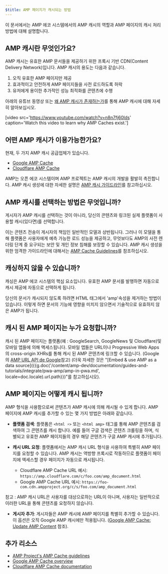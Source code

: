 ```yaml
---
$title: AMP 페이지가 캐시되는 방법
---
```


이 문서에서는 AMP 에코 시스템에서의 AMP 캐시의 역할과 AMP 페이지의 캐시 처리 방법에 대해 설명합니다.

## AMP 캐시란 무엇인가요?
AMP 캐시는 유효한 AMP 문서들을 제공하기 위한 프록시 기반 CDN(Content Delivery Network)입니다. AMP 캐시의 용도는 다음과 같습니다.

1.  오직 유효한 AMP 페이지만 제공
2.  효과적이고 안전하게 AMP 페이지들을 사전 로드하도록 허락
3.  유저에게 용이한 추가적인 성능 최적화를 콘텐츠에 수행

아래의 유튜브 동영상 또는 [왜 AMP 캐시가 존재하는가](https://medium.com/@pbakaus/why-amp-caches-exist-cd7938da2456)를 통해 AMP 캐시에 대해 자세히 알아보십시오.

[video src='https://www.youtube.com/watch?v=n8n7fj60lds' caption='Watch this video to learn why AMP Caches exist.']

## 어떤 AMP 캐시가 이용가능한가요?

현재, 두 가지 AMP 캐시 공급업체가 있습니다.
- [Google AMP Cache](https://developers.google.com/amp/cache/)
- [Cloudflare AMP Cache](https://amp.cloudflare.com/)

AMP는 오픈 에코 시스템이며 AMP 프로젝트는 AMP 캐시의 개발을 활발히 촉진합니다. AMP 캐시 생성에 대한 자세한 설명은 [AMP 캐시 가이드라인](https://github.com/ampproject/amphtml/blob/master/spec/amp-cache-guidelines.md)를 참고하십시오.

## AMP 캐시를 선택하는 방법은 무엇입니까?

게시자가 AMP 캐시를 선택하는 것이 아니라, 당신의 콘텐츠와 링크된 실제 플랫폼이 사용할 캐시(있다면)를 선택합니다.

이는 콘텐츠 전송이 게시자의 책임인 일반적인 모델과 상반됩니다. 그러나 이 모델을 통해 플랫폼은 사용자에게 예측 가능한 로드 성능을 제공하고, 무엇보다도 AMP의 사전 렌더링 단계 중 요구되는 보안 및 개인 정보 침해를 보장할 수 있습니다. AMP 캐시 생성을 위한 엄격한 가이드라인에 대해서는 [AMP Cache Guidelines](https://github.com/ampproject/amphtml/blob/master/spec/amp-cache-guidelines.md)를 참조하십시오.

## 캐싱하지 않을 수 있습니까?

캐싱은 AMP 에코 시스템의 핵심 요소입니다. 유효한 AMP 문서를 발행하면 자동으로 캐시 제공에 자동으로 선택하게 됩니다.

당신의 문서가 캐시되지 않도록 하려면 HTML 태그에서 'amp'속성을 제거하는 방법이 있습니다. 이렇게 하면 문서의 기능에 영향을 미치지 않으면서 기술적으로 유효하지 않은 AMP가 됩니다.

## 캐시 된 AMP 페이지는 누가 요청합니까?

캐시 된 AMP 페이지는 플랫폼(예 : GoogleSearch, GoogleNews 및 Cloudflare)및 모바일 앱들에 의해 액세스됩니다. 모바일 앱들은 URL이나 Progressive Web Apps의 cross-origin XHRs를 통해 캐시 된 AMP 콘텐츠에 링크할 수 있습니다. (Google의 [AMP URL API de Google](https://developers.google.com/amp/cache/use-amp-url)참고) (더욱 자세한 것은 "[Embed & use AMP as a data source]({{g.doc('/content/amp-dev/documentation/guides-and-tutorials/integrate/pwa-amp/amp-in-pwa.md', locale=doc.locale).url.path}})"를 참고하십시오).

<amp-img src="/static/img/docs/platforms_accessing_cache.png"
         width="1054" height="356" layout="responsive"
         alt="platforms and mobile apps access cached AMP pages">
</amp-img>

## AMP 페이지는 어떻게 캐시 됩니까?
AMP 형식을 사용함으로써 콘텐츠가 AMP 캐시에 의해 캐시될 수 있게 합니다. AMP 페이지에 AMP 캐시를 추가할 수 있는 몇 가지 방법은 아래와 같습니다.

* **플랫폼 검색**: 플랫폼은 `<html ⚡>` 또는 `<html amp>` 태그를 통해 AMP 콘텐츠를 검색하여 그 콘텐츠를 캐시 합니다. 예를 들어 구글 검색은 콘텐츠 크롤링을 하며, 식별되고 유효한 AMP 페이지들의 경우 해당 콘텐츠가 구글 AMP 캐시에 추가됩니다.

* **캐시 URL 요청**: 플랫폼에서는 AMP 캐시 URL 형식을 사용하여 특별히 AMP 페이지를 요청할 수 있습니다. AMP 캐시는 역방향 프록시로 작동하므로 플랫폼이 페이지에 액세스할 경우 페이지가 자동으로 캐시됩니다.
    - Cloudflare AMP Cache URL 예시: `https://amp.cloudflare.com/c/foo.com/amp_document.html`
    - Google AMP Cache URL 예시: `https://foo-com.cdn.ampproject.org/c/s/foo.com/amp_document.html`

참고 : AMP 캐시 URL은 사용자를 대상으로하는 URL이 아니며, 사용자는 일반적으로 이러한 URL을 통해 콘텐츠를 요청하지 않습니다.

* **게시자 추가**: 게시자들은 AMP 캐시에 AMP 페이지를 특별히 추가할 수 있습니다. 이 옵션은 오직 Google AMP 캐시에만 적용됩니다. ([Google AMP Cache: Update AMP Content](https://developers.google.com/amp/cache/update-cache) 참조).

## 추가 리소스

* [AMP Project's AMP Cache guidelines](https://github.com/ampproject/amphtml/blob/master/spec/amp-cache-guidelines.md)
* [Google AMP Cache overview](https://developers.google.com/amp/cache/overview)
* [Cloudflare AMP Cache documentation](https://amp.cloudflare.com/)

